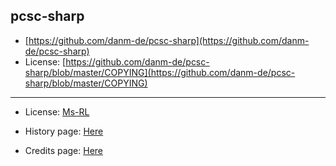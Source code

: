 pcsc-sharp
-------------------------
* [https://github.com/danm-de/pcsc-sharp](https://github.com/danm-de/pcsc-sharp)
* License: [https://github.com/danm-de/pcsc-sharp/blob/master/COPYING](https://github.com/danm-de/pcsc-sharp/blob/master/COPYING)
  
-----------------------------------------------------------------------------------------
* License: [Ms-RL][msrl]
* History page: [Here][history]
* Credits page: [Here][credits]

  [msrl]: License.md "MS-RL License"
  [history]: History.md "History"
  [credits]: Credits.md "Credits"